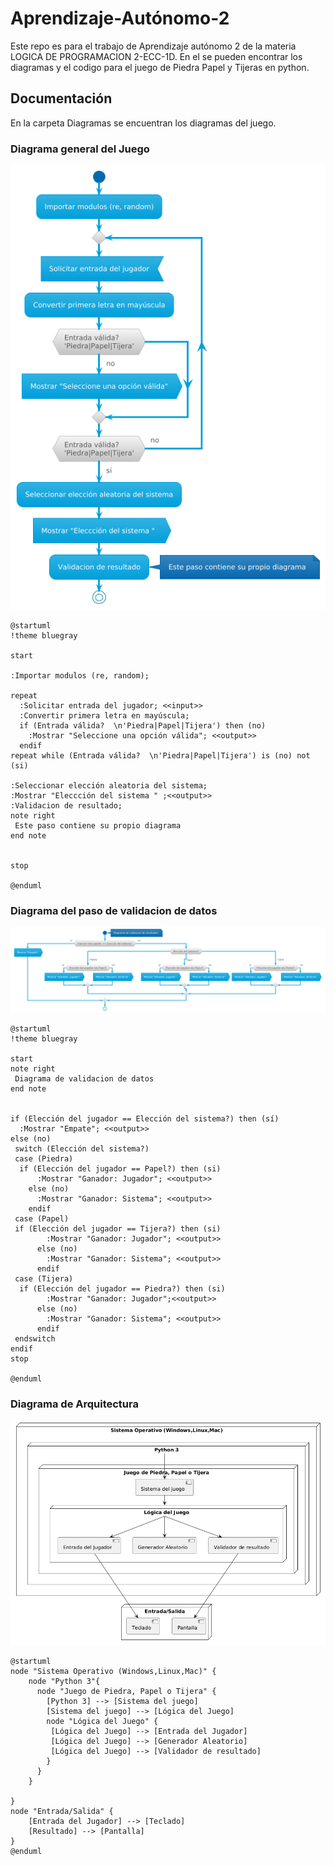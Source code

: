 # Aprendizaje-Autónomo-2
Este repo es para el trabajo de Aprendizaje autónomo 2 de la materia LOGICA DE PROGRAMACION 2-ECC-1D. En el se pueden encontrar los diagramas y el codigo para el juego de Piedra Papel y Tijeras en python.

## Documentación
En la carpeta Diagramas se encuentran los diagramas del juego.
### Diagrama general del Juego
![](<Diagramas/Diagrama del juego.png>)

```
@startuml
!theme bluegray

start

:Importar modulos (re, random); 

repeat
  :Solicitar entrada del jugador; <<input>>
  :Convertir primera letra en mayúscula; 
  if (Entrada válida?  \n'Piedra|Papel|Tijera') then (no)
    :Mostrar "Seleccione una opción válida"; <<output>>
  endif
repeat while (Entrada válida?  \n'Piedra|Papel|Tijera') is (no) not (si)

:Seleccionar elección aleatoria del sistema;
:Mostrar "Eleccción del sistema " ;<<output>>
:Validacion de resultado;
note right
 Este paso contiene su propio diagrama
end note


stop

@enduml

```


### Diagrama del paso de validacion de datos
![](<Diagramas/Diagrama Validacion de resultados.png>)

```
@startuml
!theme bluegray

start
note right
 Diagrama de validacion de datos
end note


if (Elección del jugador == Elección del sistema?) then (sí)
  :Mostrar "Empate"; <<output>>
else (no)
 switch (Elección del sistema?)
 case (Piedra)
  if (Elección del jugador == Papel?) then (si)
      :Mostrar "Ganador: Jugador"; <<output>>
    else (no)
      :Mostrar "Ganador: Sistema"; <<output>>
    endif
 case (Papel) 
 if (Elección del jugador == Tijera?) then (si)
        :Mostrar "Ganador: Jugador"; <<output>>
      else (no)
        :Mostrar "Ganador: Sistema"; <<output>>
      endif
 case (Tijera)
  if (Elección del jugador == Piedra?) then (si)
        :Mostrar "Ganador: Jugador";<<output>>
      else (no)
        :Mostrar "Ganador: Sistema"; <<output>>
      endif
 endswitch 
endif
stop

@enduml
```

### Diagrama de Arquitectura
![](<Diagramas/Diagrama de arquitectura.png>)


```
@startuml
node "Sistema Operativo (Windows,Linux,Mac)" {
    node "Python 3"{
      node "Juego de Piedra, Papel o Tijera" {
        [Python 3] --> [Sistema del juego]
        [Sistema del juego] --> [Lógica del Juego] 
        node "Lógica del Juego" {
         [Lógica del Juego] --> [Entrada del Jugador]
         [Lógica del Juego] --> [Generador Aleatorio]
         [Lógica del Juego] --> [Validador de resultado]
        }
      }
    }
    
}
node "Entrada/Salida" {
    [Entrada del Jugador] --> [Teclado]
    [Resultado] --> [Pantalla]
}
@enduml
```
